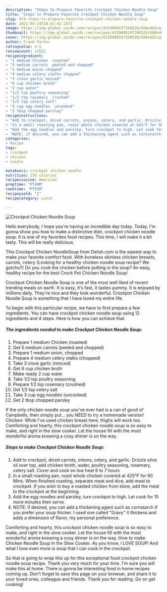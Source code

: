 ```yaml
---
description: "Steps to Prepare Favorite Crockpot Chicken Noodle Soup"
title: "Steps to Prepare Favorite Crockpot Chicken Noodle Soup"
slug: 974-steps-to-prepare-favorite-crockpot-chicken-noodle-soup
date: 2021-05-24T18:42:43.237Z
image: https://img-global.cpcdn.com/recipes/6159000197398528/680x482cq70/crockpot-chicken-noodle-soup-recipe-main-photo.jpg
thumbnail: https://img-global.cpcdn.com/recipes/6159000197398528/680x482cq70/crockpot-chicken-noodle-soup-recipe-main-photo.jpg
cover: https://img-global.cpcdn.com/recipes/6159000197398528/680x482cq70/crockpot-chicken-noodle-soup-recipe-main-photo.jpg
author: Frank Porter
ratingvalue: 4.5
reviewcount: 13522
recipeingredient:
- "1 medium Chicken  roasted"
- "5 medium carrots  peeled and chopped"
- "1 medium onion chopped"
- "4 medium celery stalks chopped"
- "3 clove garlic minced"
- "6 cup chicken broth"
- "2 cup water"
- "1/2 tsp poultry seasoning"
- "1/2 tsp rosemary  crushed"
- "1/2 tsp celery salt"
- "3 cup egg noodles  uncooked"
- "2 tbsp chopped parsley"
recipeinstructions:
- "Add to crockpot, diced carrots, onions, celery, and garlic. Drizzle olive oil over top, add chicken broth, water, poultry seasoning, rosemary, celery salt. Cover and cook on low heat 6 to 7 hours"
- "In a small roasting pan, roast whole chicken covered at 425°F for 90 Mins. When finished roasting, separate meat and dice, add meat to crockpot. If you wish to buy a roasted chicken from store, add the meat to the crockpot at the beginning."
- "Add the egg noodles and parsley, turn crockpot to high. Let cook for 15 more minutes then serve."
- "NOTE: if desired, you can add a thickening agent such as cornstarch  if you prefer your soup thicker. I used one called &#34;Gravy&#34; it thickens and adds a dimension of flavor, my personal preference."
categories:
- Recipe
tags:
- crockpot
- chicken
- noodle

katakunci: crockpot chicken noodle 
nutrition: 276 calories
recipecuisine: American
preptime: "PT40M"
cooktime: "PT55M"
recipeyield: "2"
recipecategory: Lunch

---
```



![Crockpot Chicken Noodle Soup](https://img-global.cpcdn.com/recipes/6159000197398528/680x482cq70/crockpot-chicken-noodle-soup-recipe-main-photo.jpg)

Hello everybody, I hope you're having an incredible day today. Today, I'm gonna show you how to make a distinctive dish, crockpot chicken noodle soup. It is one of my favorites food recipes. This time, I will make it a bit tasty. This will be really delicious.

This Crockpot Chicken NoodleSoup from Delish.com is the easiest way to make your favorite comfort food. With boneless skinless chicken breasts, carrots, celery (Looking for a healthy chicken noodle soup recipe? We gotchu?) Do you cook the chicken before putting in the soup? An easy, healthy recipe for the best Crock Pot Chicken Noodle Soup!

Crockpot Chicken Noodle Soup is one of the most well liked of recent trending meals on earth. It is easy, it's fast, it tastes yummy. It is enjoyed by millions daily. They're nice and they look wonderful. Crockpot Chicken Noodle Soup is something that I have loved my entire life.


To begin with this particular recipe, we have to first prepare a few ingredients. You can have crockpot chicken noodle soup using 12 ingredients and 4 steps. Here is how you can achieve that.

<!--inarticleads1-->

##### The ingredients needed to make Crockpot Chicken Noodle Soup:

1. Prepare 1 medium Chicken  (roasted)
1. Get 5 medium carrots  (peeled and chopped)
1. Prepare 1 medium onion, chopped
1. Prepare 4 medium celery stalks (chopped)
1. Take 3 clove garlic (minced)
1. Get 6 cup chicken broth
1. Make ready 2 cup water
1. Take 1/2 tsp poultry seasoning
1. Prepare 1/2 tsp rosemary  (crushed)
1. Get 1/2 tsp celery salt
1. Take 3 cup egg noodles  (uncooked)
1. Get 2 tbsp chopped parsley


If the only chicken noodle soup you&#39;ve ever had is a can of good ol&#39; Campbells, then simply put… you NEED to try a homemade version! Chicken: While I&#39;ve used chicken breast here, thighs will work too. Comforting and hearty, this crockpot chicken noodle soup is so easy to make, and right in the slow cooker. Let the house fill with the most wonderful aroma knowing a cosy dinner is on the way. 

<!--inarticleads2-->

##### Steps to make Crockpot Chicken Noodle Soup:

1. Add to crockpot, diced carrots, onions, celery, and garlic. Drizzle olive oil over top, add chicken broth, water, poultry seasoning, rosemary, celery salt. Cover and cook on low heat 6 to 7 hours
1. In a small roasting pan, roast whole chicken covered at 425°F for 90 Mins. When finished roasting, separate meat and dice, add meat to crockpot. If you wish to buy a roasted chicken from store, add the meat to the crockpot at the beginning.
1. Add the egg noodles and parsley, turn crockpot to high. Let cook for 15 more minutes then serve.
1. NOTE: if desired, you can add a thickening agent such as cornstarch  if you prefer your soup thicker. I used one called &#34;Gravy&#34; it thickens and adds a dimension of flavor, my personal preference.


Comforting and hearty, this crockpot chicken noodle soup is so easy to make, and right in the slow cooker. Let the house fill with the most wonderful aroma knowing a cosy dinner is on the way. How to make Chicken Noodle Soup In the Slow Cooker. As you know, I LOVE SOUP! And what I love even more is soup that I can cook in the crockpot. 

So that is going to wrap this up for this exceptional food crockpot chicken noodle soup recipe. Thank you very much for your time. I'm sure you will make this at home. There is gonna be interesting food in home recipes coming up. Don't forget to save this page on your browser, and share it to your loved ones, colleague and friends. Thank you for reading. Go on get cooking!
